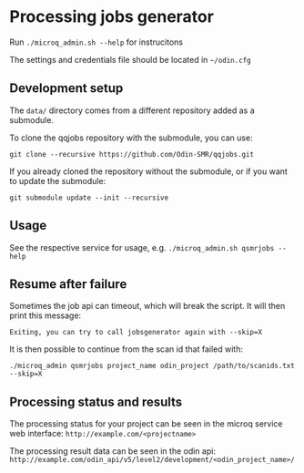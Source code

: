 # Processing jobs generator

Run `./microq_admin.sh --help` for instrucitons

The settings and credentials file should be located in `~/odin.cfg`

## Development setup

The `data/` directory comes from a different repository added as a submodule.

To clone the qqjobs repository with the submodule, you can use:

    git clone --recursive https://github.com/Odin-SMR/qqjobs.git

If you already cloned the repository without the submodule, or if you
want to update the submodule:

    git submodule update --init --recursive

## Usage

See the respective service for usage, e.g. `./microq_admin.sh qsmrjobs --help`

## Resume after failure

Sometimes the job api can timeout, which will break the script.
It will then print this message:

    Exiting, you can try to call jobsgenerator again with --skip=X

It is then possible to continue from the scan id that failed with:

    ./microq_admin qsmrjobs project_name odin_project /path/to/scanids.txt --skip=X

## Processing status and results

The processing status for your project can be seen in the microq service web
interface:
`http://example.com/<projectname>`

The processing result data can be seen in the odin api:
`http://example.com/odin_api/v5/level2/development/<odin_project_name>/`

